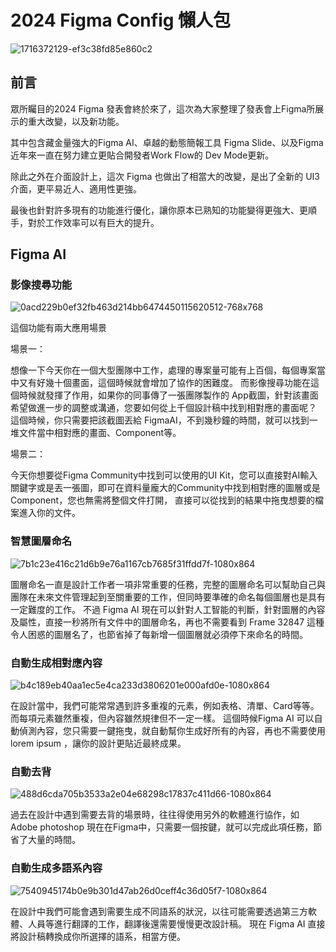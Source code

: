 # 2024 Figma Config 懶人包

![1716372129-ef3c38fd85e860c2](https://github.com/CAFECA-IO/KnowledgeManagement/assets/98379087/83c02c81-b7fd-4a56-9996-72e3fbe00aa6)

## 前言
眾所矚目的2024 Figma 發表會終於來了，這次為大家整理了發表會上Figma所展示的重大改變，以及新功能。

其中包含藏金量強大的Figma AI、卓越的動態簡報工具 Figma Slide、以及Figma近年來一直在努力建立更貼合開發者Work Flow的 Dev Mode更新。

除此之外在介面設計上，這次 Figma 也做出了相當大的改變，是出了全新的 UI3 介面，更平易近人、適用性更強。

最後也針對許多現有的功能進行優化，讓你原本已熟知的功能變得更強大、更順手，對於工作效率可以有巨大的提升。



## Figma AI

### 影像搜尋功能
![0acd229b0ef32fb463d214bb6474450115620512-768x768](https://github.com/CAFECA-IO/KnowledgeManagement/assets/98379087/f2c1834f-6a70-43ec-b648-afa6f96b30d1)

這個功能有兩大應用場景

場景一：

想像一下今天你在一個大型團隊中工作，處理的專案量可能有上百個，每個專案當中又有好幾十個畫面，這個時候就會增加了協作的困難度。
而影像搜尋功能在這個時候就發揮了作用，如果你的同事傳了一張團隊製作的 App截圖，針對該畫面希望做進一步的調整或溝通，您要如何從上千個設計稿中找到相對應的畫面呢？
這個時候，你只需要把該截圖丟給 FigmaAI，不到幾秒鐘的時間，就可以找到一堆文件當中相對應的畫面、Component等。

場景二：

今天你想要從Figma Community中找到可以使用的UI Kit，您可以直接對AI輸入關鍵字或是丟一張圖，即可在資料量龐大的Community中找到相對應的圖層或是Component，您也無需將整個文件打開，
直接可以從找到的結果中拖曳想要的檔案進入你的文件。


### 智慧圖層命名

![7b1c23e416c21d6b9e76a1167cb7685f31ffdd7f-1080x864](https://github.com/CAFECA-IO/KnowledgeManagement/assets/98379087/bdd740a1-e177-416b-b111-52271e1fb48a)

圖層命名一直是設計工作者一項非常重要的任務，完整的圖層命名可以幫助自己與團隊在未來文件管理起到至關重要的工作，但同時要準確的命名每個圖層也是具有一定難度的工作。
不過 Figma AI 現在可以針對人工智能的判斷，針對圖層的內容及屬性，直接一秒將所有文件中的圖層命名，再也不需要看到 Frame 32847 這種令人困惑的圖層名了，也節省掉了每新增一個圖層就必須停下來命名的時間。


### 自動生成相對應內容

![b4c189eb40aa1ec5e4ca233d3806201e000afd0e-1080x864](https://github.com/CAFECA-IO/KnowledgeManagement/assets/98379087/0e8c91da-ffc7-4a5d-9c49-4b3522629333)

在設計當中，我們可能常常遇到許多重複的元素，例如表格、清單、Card等等。 而每項元素雖然重複，但內容雖然規律但不一定一樣。
這個時候Figma AI 可以自動偵測內容，您只需要一鍵拖曳，就自動幫你生成好所有的內容，再也不需要使用 lorem ipsum ，讓你的設計更貼近最終成果。

### 自動去背

![488d6cda705b3533a2e04e68298c17837c411d66-1080x864](https://github.com/CAFECA-IO/KnowledgeManagement/assets/98379087/3d08d835-f3fc-46d4-9130-05fb49b4680b)

過去在設計中遇到需要去背的場景時，往往得使用另外的軟體進行協作，如Adobe photoshop
現在在Figma中，只需要一個按鍵，就可以完成此項任務，節省了大量的時間。

### 自動生成多語系內容

![7540945174b0e9b301d47ab26d0ceff4c36d05f7-1080x864](https://github.com/CAFECA-IO/KnowledgeManagement/assets/98379087/9d07f31e-8f30-425b-bb6f-3a63513e5a0b)

在設計中我們可能會遇到需要生成不同語系的狀況，以往可能需要透過第三方軟體、人員等進行翻譯的工作，翻譯後還需要慢慢更改設計稿。
現在 Figma AI 直接將設計稿轉換成你所選擇的語系，相當方便。
